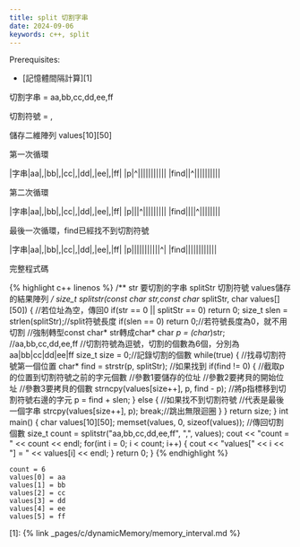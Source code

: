 ```yaml
---
title: split 切割字串
date: 2024-09-06
keywords: c++, split 
---
```


Prerequisites:

- [記憶體間隔計算][1]

切割字串 = aa,bb,cc,dd,ee,ff

切割符號 = ,

儲存二維陣列 values[10][50]


第一次循環

|字串|aa|,|bb|,|cc|,|dd|,|ee|,|ff|
|p|^|||||||||||
|find||^||||||||||


第二次循環

|字串|aa|,|bb|,|cc|,|dd|,|ee|,|ff|
|p|||^|||||||||
|find||||^||||||||


最後一次循環，find已經找不到切割符號

|字串|aa|,|bb|,|cc|,|dd|,|ee|,|ff|
|p|||||||||||^|
|find||||||||||||


完整程式碼

{% highlight c++ linenos %}
/**
 str 要切割的字串
 splitStr 切割符號
 values儲存的結果陣列
**/
size_t splitstr(const char* str,const char* splitStr, char values[][50]) {
  //若位址為空，傳回0
  if(str == 0 || splitStr == 0) return 0;
  size_t slen = strlen(splitStr);//split符號長度
  if(slen == 0) return 0;//若符號長度為0，就不用切割
  //強制轉型const char* str轉成char*
  char *p = (char*)str;
  //aa,bb,cc,dd,ee,ff
  //切割符號為逗號，切割的個數為6個，分別為aa|bb|cc|dd|ee|ff
  size_t size = 0;//記錄切割的個數
  while(true) {
    //找尋切割符號第一個位置
    char* find = strstr(p, splitStr);
    //如果找到
    if(find != 0) {
      //截取p的位置到切割符號之前的字元個數
      //參數1要儲存的位址
      //參數2要拷貝的開始位址
      //參數3要拷貝的個數
      strncpy(values[size++], p, find - p);
      //將p指標移到切割符號右邊的字元
      p = find + slen;
    } else {
      //如果找不到切割符號
      //代表是最後一個字串
      strcpy(values[size++], p);
      break;//跳出無限迴圈
    }
  }
  return size;
}
int main() {
  char values[10][50];
  memset(values, 0, sizeof(values));
  //傳回切割個數
  size_t count = splitstr("aa,bb,cc,dd,ee,ff", ",", values);
  cout << "count = " << count << endl;
  for(int i = 0; i < count; i++) {
    cout << "values[" << i << "] = " << values[i] << endl;
  }
  return 0;
}
{% endhighlight %}

```
count = 6
values[0] = aa
values[1] = bb
values[2] = cc
values[3] = dd
values[4] = ee
values[5] = ff
```

[1]: {% link _pages/c/dynamicMemory/memory_interval.md %}